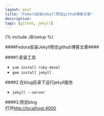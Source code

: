 ```yaml
---
layout: post
title: "Fedora安装Jekyll预览github博客文章"
description:
tags: [github, jekyll]
---
```

{% include JB/setup %}

####Fedora安装Jekyll预览github博客文章#### 
  


####1.安装工具  
* `yum install ruby-devel`
* `gem install jekyll`

####2.在blog目录下运行jekyll服务  
* `jekyll --server`

####3.预览blog  
打开[http://localhost:4000](http://localhost:4000)

